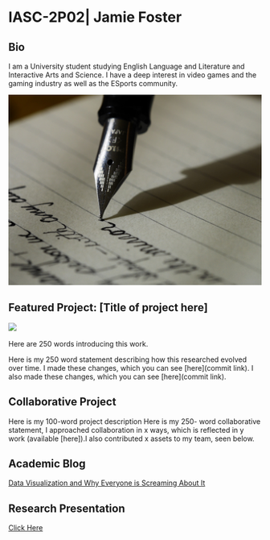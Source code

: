 # IASC-2P02| Jamie Foster

## Bio

I am a University student studying English Language and Literature and Interactive Arts and Science. I have a deep interest in video games and the gaming industry as well as the ESports community. 

![writing.jpg](writing.jpg)

## Featured Project: [Title of project here]

![](images/featured.jpg)

Here are 250 words introducing this work.

Here is my 250 word statement describing how this researched evolved over time. I made these changes, which you can see [here](commit link). I also made these changes, which you can see [here](commit link).


## Collaborative Project

Here is my 100-word project description
Here is my 250- word collaborative statement, I approached collaboration in x ways, which is reflected in y work (available [here]).I also contributed x assets to my team, seen below.


## Academic Blog

[Data Visualization and Why Everyone is Screaming About It](https://github.com/Jamie-F42/IASC-2P02/blob/master/Blog.md)

## Research Presentation

[Click Here](https://jamie-f42.github.io/IASC-2P02/reveal/)
